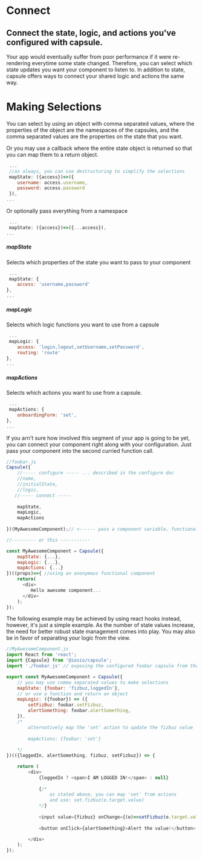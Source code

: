 
# Connect
Connect the state, logic, and actions you've configured with capsule.
---
Your app would eventually suffer from poor performance if it were re-rendering everytime some state changed. Therefore, you can select which state updates you want your component to listen to. In addition to state, capsule offers ways to connect your shared logic and actions the same way.

# Making Selections
You can select by using an object with comma separated values, where the properties of the object are the namespaces of the capsules, and the comma separated values are the properties on the state that you want.

Or you may use a callback where the entire state object is returned so that you can map them to a return object. 
```js
 ...
 //as always, you can use destructuring to simplify the selections
 mapState: ({access})=>({
    username: access.username,
    password: access.password
 }),
...
```
Or optionally pass everything from a namespace
```js
 ...
 mapState: ({access})=>({...access}),
...
```
##### mapState
Selects which properties of the state you want to pass to your component
```js
 ...
 mapState: {
    access: 'username,password'
},
...
```
##### mapLogic
Selects which logic functions you want to use from a capsule 
```js
 ...
 mapLogic: {
    access: 'login,logout,setUsername,setPassword',
    routing: 'route'
},
...
```
##### mapActions
Selects which actions you want to use from a capsule. 
```js
 ...
 mapActions: {
    onboardingForm: 'set',
},
...
```

If you arn't sure how involved this segment of your app is going to be yet, you can connect your component right along with your configuration. Just pass your component into the second curried function call.
```js
//foobar.js
Capsule({
    //----- configure ----- ... described in the configure doc
    //name,
    //initialState,
    //logic,
   //----- connect -----
   
    mapState,
    mapLogic,
    mapActions
   
})(MyAwesomeComponent);// <------ pass a component variable, functional component or even a React class

//--------- or this -----------

const MyAwesomeComponent = Capsule({
    mapState: {...},
    mapLogic: {...},
    mapActions: {...}
})((props)=>{ //using an anonymous functional component
    return(
      <div>
         Hello awesome component...
      </div>
    );
});

```

The following example may be achieved by using react hooks instead, however, it's just a simple example. As the number of state values increase, the need for better robust state management comes into play. You may also be in favor of separating your logic from the view. 

```js
//MyAwesomeComponent.js
import React from 'react';
import {Capsule} from '@iosio/capsule';
import './foobar.js' // exposing the configured foobar capsule from the example in configure.md

export const MyAwesomeComponent = Capsule({
    // you may use comma separated values to make selections 
    mapState: {foobar: 'fizbuz,loggedIn'},
    // or use a function and return an object
    mapLogic: ({foobar}) => ({
        setFizBuz: foobar.setFizbuz,
        alertSomething: foobar.alertSomething,
    }),
    /*
        alternatively map the 'set' action to update the fizbuz value
       
        mapActions: {foobar: 'set'}
        
    */
})(({loggedIn, alertSomething, fizbuz, setFizbuz}) => {

    return (
        <div>
            {loggedIn ? <span>I AM LOGGED IN!</span> : null}
            
            {/* 
                as stated above, you can map 'set' from actions
                and use: set.fizbuz(e.target.value) 
            */}
            
            <input value={fizbuz} onChange={(e)=>setFizbuz(e.target.value)}/>
            
            <button onClick={alertSomething}>Alert the value!</button>

        </div>
    );
});
```
